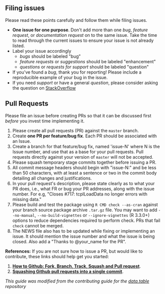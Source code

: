 Filing issues
-------------

Please read these points carefully and follow them while filing issues.

- **One issue for one purpose**. Don't add more than one *bug*, *feature request*, or *documentation request* on to the same issue. Take the time to read through the current issues to ensure your issue is not already listed.
- Label your issue accordingly
  - *bugs* should be labeled "bug"
  - *feature requests* or *suggestions* should be labeled "enhancement"
  - *questions* or *requests for support* should be labeled "question"
- If you've found a *bug*, thank you for reporting! Please include a reproducible example of your bug in the issue. 
- If you need *support* or have a general *question*, please consider asking the question on [StackOverflow](http://www.stackoverflow.com)

Pull Requests
-------------

Please file an issue before creating PRs so that it can be discussed first *before* you invest time implementing it.

1. Please create all pull requests (PR) against the `master` branch.
2. Create **one PR per feature/bug fix**. Each PR should be associated with an Issue.
3. Create a branch for that feature/bug fix, named 'issue-N' where N is the Issue number, and use that as a base for your pull requests. Pull requests directly against your version of `master` will not be accepted.
4. Please squash temporary stage commits together before issuing a PR.
5. All commit message headers should begin with "issue-N:" and be less than 50 characters, with at least a sentence or two in the commit body detailing all changes and justifications. 
5. In your pull request's description, please state clearly as to what your PR does, i.e., what FR or bug your PR addresses, along with the issue number. For e.g, "Closes #717: tcplLoadData no longer errors with missing data."
7. Please build and test the package using `R CMD check --as-cran` against your branch source package archive `.tar.gz` file. You may want to add `--no-manual`, `--no-build-vignettes` or `--ignore-vignettes` (R 3.3.0+) options to reduce dependencies required to perform check. PRs that fail `check` cannot be merged.
8. The NEWS file also has to be updated while fixing or implementing an issue. It should mention the issue number and what the issue is being closed. Also add a "Thanks to @your_name for the PR".

**References:** If you are not sure how to issue a PR, but would like to contribute, these links should help get you started:

1. **[How to Github: Fork, Branch, Track, Squash and Pull request](https://gun.io/blog/how-to-github-fork-branch-and-pull-request/)**.
2. **[Squashing Github pull requests into a single commit](http://eli.thegreenplace.net/2014/02/19/squashing-github-pull-requests-into-a-single-commit)**.

*This guide was modified from the contributing guide for the [data.table](https://github.com/Rdatatable/data.table) repository*

